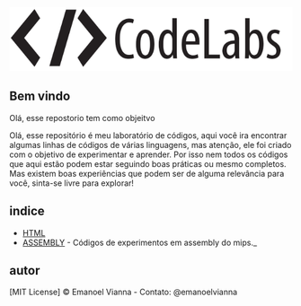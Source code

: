 ![Labs Logo](icon_code.png "CodeLabs")

## Bem vindo

Olá, esse repostorio tem como objeitvo 

Olá, esse repositório é meu laboratório de códigos, aqui você ira encontrar algumas linhas de códigos de várias linguagens, mas atenção, ele foi criado com o objetivo de experimentar e aprender. Por isso nem todos os códigos que aqui estão podem estar seguindo boas práticas ou mesmo completos. Mas existem boas experiências que podem ser de alguma relevância para você, sinta-se livre para explorar! 

## indice

- [HTML](html/)
- [ASSEMBLY](assembly/) - Códigos de experimentos em assembly do mips._

## autor

[MIT License] © Emanoel Vianna - Contato: @emanoelvianna
